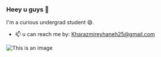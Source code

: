 ### Heey u guys 👋

I'm a curious undergrad student 😄.

- 📫 u can reach me by: Kharazmireyhaneh25@gmail.com

![This is an image](https://myoctocat.com/assets/images/base-octocat.svg)
<!--
**Reyhannaaa/Reyhannaaa** is a ✨ _special_ ✨ repository because its `README.md` (this file) appears on your GitHub profile.

Here are some ideas to get you started:

- 🔭 I’m currently working on ...
- 🌱 I’m currently learning ...
- 👯 I’m looking to collaborate on ...
- 🤔 I’m looking for help with ...
- 💬 Ask me about ...
- 📫 How to reach me: ...
- 😄 Pronouns: ...
- ⚡ Fun fact: ...
-->

